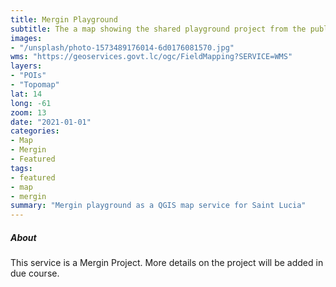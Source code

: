 ```yaml
---
title: Mergin Playground
subtitle: The a map showing the shared playground project from the public cloud mergin instance
images:
- "/unsplash/photo-1573489176014-6d0176081570.jpg"
wms: "https://geoservices.govt.lc/ogc/FieldMapping?SERVICE=WMS"
layers:
- "POIs"
- "Topomap"
lat: 14
long: -61
zoom: 13
date: "2021-01-01"
categories:
- Map
- Mergin
- Featured
tags:
- featured
- map
- mergin
summary: "Mergin playground as a QGIS map service for Saint Lucia"
---
```


##### About

This service is a Mergin Project. More details on the project will be added in due course.

